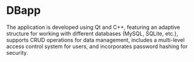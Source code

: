 # DBapp
The application is developed using Qt and C++, featuring an adaptive structure for working with different databases (MySQL, SQLite, etc.), supports CRUD operations for data management, includes a multi-level access control system for users, and incorporates password hashing for security.
